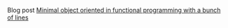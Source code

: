 Blog post [Minimal object oriented in functional programming with a bunch of lines][1]


[1]: http://m00nlight.github.io/functional%20programming/2015/11/27/minimal-object-oriented-in-functional-programming-with-a-bunch-of-lines/